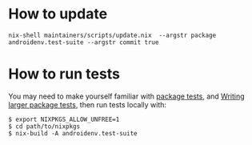 # How to update

`nix-shell maintainers/scripts/update.nix  --argstr package androidenv.test-suite --argstr commit true`

# How to run tests

You may need to make yourself familiar with [package tests](../../../README.md#package-tests), and [Writing larger package tests](../../../README.md#writing-larger-package-tests), then run tests locally with:

```shell
$ export NIXPKGS_ALLOW_UNFREE=1
$ cd path/to/nixpkgs
$ nix-build -A androidenv.test-suite
```
